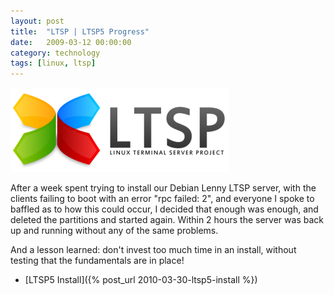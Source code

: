 ```yaml
---
layout: post
title:  "LTSP | LTSP5 Progress"
date:   2009-03-12 00:00:00
category: technology
tags: [linux, ltsp] 
---
```


<img src="/assets/ltsp_logo.png" class="image-right" alt="LTSP logo">

After a week spent trying to install our Debian Lenny LTSP server, with the clients failing to boot with an error "rpc failed: 2", and everyone I spoke to baffled as to how this could occur, I decided that enough was enough, and deleted the partitions and started again.  Within 2 hours the server was back up and running without any of the same problems.

<!--more-->

And a lesson learned: don't invest too much time in an install, without testing that the fundamentals are in place!

   * [LTSP5 Install]({% post_url 2010-03-30-ltsp5-install %})

